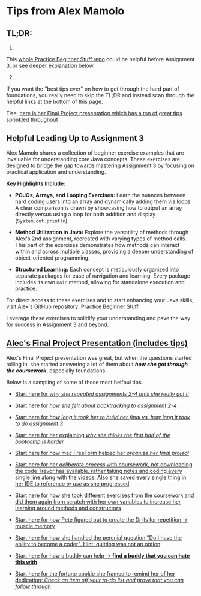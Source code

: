 # Tips from Alex Mamolo

## TL;DR: 

1. 
This [whole Practice Beginner Stuff repo](https://github.com/amamolo9986/Practice-BeginnerStuff.git) could be helpful before Assignment 3, or see deeper explanation below.

2. 
If you want the "best tips ever" on how to get through the hard part of foundations, you really need to skip the TL;DR and instead scan through the helpful links at the bottom of this page.

Else, [here is her Final Project presentation which has a ton of great tips sprinkled throughout](https://youtu.be/GlbLbRR77vc)

## Helpful Leading Up to Assignment 3

Alex Mamolo shares a collection of beginner exercise examples that are invaluable for understanding core Java concepts. These exercises are designed to bridge the gap towards mastering Assignment 3 by focusing on practical application and understanding.

**Key Highlights Include:**

- **POJOs, Arrays, and Looping Exercises:** Learn the nuances between hard coding users into an array and dynamically adding them via loops. A clear comparison is drawn by showcasing how to output an array directly versus using a loop for both addition and display (`System.out.println`).

- **Method Utilization in Java:** Explore the versatility of methods through Alex's 2nd assignment, recreated with varying types of method calls. This part of the exercises demonstrates how methods can interact within and across multiple classes, providing a deeper understanding of object-oriented programming.

- **Structured Learning:** Each concept is meticulously organized into separate packages for ease of navigation and learning. Every package includes its own `main` method, allowing for standalone execution and practice.

For direct access to these exercises and to start enhancing your Java skills, visit Alex's GitHub repository:
[Practice Beginner Stuff](https://github.com/amamolo9986/Practice-BeginnerStuff.git)

Leverage these exercises to solidify your understanding and pave the way for success in Assignment 3 and beyond.

## [Alec's Final Project Presentation (includes tips)](https://youtu.be/GlbLbRR77vc)

Alex's Final Project presentation was great, but when the questions started rolling in, she started answering a lot of them about _**how she got through the coursework**_, especially foundations.

Below is a sampling of some of those most helfpul tips.

- [Start here for *why she repeated assignments 2-4 until she really got it*](https://youtu.be/GlbLbRR77vc?feature=shared&t=111)

- [Start here for *how she felt about backtracking to assignment 2-4*](https://youtu.be/GlbLbRR77vc?feature=shared&t=295)

- [Start here for *how long it took her to build her final vs. how long it took to do assignment 3*](https://youtu.be/GlbLbRR77vc?feature=shared&t=1321)

- [Start here for her explaining *why she thinks the first half of the bootcamp is harder*](https://youtu.be/GlbLbRR77vc?feature=shared&t=1355)

- [Start here for how mac FreeForm helped her *organize her final project*](https://youtu.be/GlbLbRR77vc?feature=shared&t=1526)

- [Start here for her *deliberate process* with coursework, not downloading the code Trevor has available, rather taking notes and coding every single line along with the videos. Also she saved every single thing in her IDE to reference *or use* as she progressed](https://youtu.be/GlbLbRR77vc?feature=shared&t=2010)

- [Start here for how she took different exercises from the coursework and did them again from scratch with her own variables to increase her learning around methods and constructors](https://youtu.be/GlbLbRR77vc?feature=shared&t=2440)

- [Start here for how Pete figured out to create the Drills for repetition -> muscle memory](https://youtu.be/GlbLbRR77vc?feature=shared&t=2605)

- [Start here for how she handled the perenial question "Do I have the ability to become a coder". Hint: quitting was not an option](https://youtu.be/GlbLbRR77vc?feature=shared&t=2903)

- [Start here for how a buddy can help -> **find a buddy that you can hate this with**](https://youtu.be/GlbLbRR77vc?feature=shared&t=3108)

- [Start here for the fortune cookie she framed to remind her of her dedication: *Check an item off your to-do list and prove that you can follow through*](https://youtu.be/GlbLbRR77vc?feature=shared&t=3194)